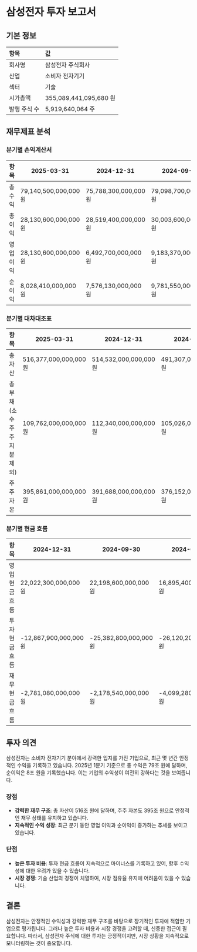 # 삼성전자 투자 보고서

## 기본 정보
| 항목                | 값                          |
|:------------------|:----------------------------|
| 회사명            | 삼성전자 주식회사           |
| 산업              | 소비자 전자기기            |
| 섹터              | 기술                        |
| 시가총액          | 355,089,441,095,680 원      |
| 발행 주식 수      | 5,919,640,064 주            |

## 재무제표 분석

### 분기별 손익계산서
| 항목              | 2025-03-31       | 2024-12-31       | 2024-09-30       | 2024-06-30       | 2024-03-31       | 2023-12-31       | 2023-09-30       |
|:-----------------|------------------|------------------|------------------|------------------|------------------|------------------|------------------|
| 총 수익          | 79,140,500,000,000 원 | 75,788,300,000,000 원 | 79,098,700,000,000 원 | 74,068,300,000,000 원 | 71,915,600,000,000 원 | -                | -                |
| 총 이익          | 28,130,600,000,000 원 | 28,519,400,000,000 원 | 30,003,600,000,000 원 | 29,756,300,000,000 원 | 26,029,300,000,000 원 | -                | -                |
| 영업 이익        | 28,130,600,000,000 원 | 6,492,700,000,000 원  | 9,183,370,000,000 원 | 10,443,900,000,000 원 | 6,606,010,000,000 원 | -                | -                |
| 순이익           | 8,028,410,000,000 원  | 7,576,130,000,000 원  | 9,781,550,000,000 원 | 9,642,650,000,000 원 | 6,621,030,000,000 원 | -                | -                |

### 분기별 대차대조표
| 항목                                   | 2025-03-31       | 2024-12-31       | 2024-09-30       | 2024-06-30       | 2024-03-31       | 2023-12-31       | 2023-09-30       |
|:--------------------------------------|------------------|------------------|------------------|------------------|------------------|------------------|------------------|
| 총 자산                               | 516,377,000,000,000 원 | 514,532,000,000,000 원 | 491,307,000,000,000 원 | 485,758,000,000,000 원 | 470,900,000,000,000 원 | -                | -                |
| 총 부채 (소수주주 지분 제외)         | 109,762,000,000,000 원 | 112,340,000,000,000 원 | 105,026,000,000,000 원 | 102,231,000,000,000 원 | 98,983,700,000,000 원 | -                | -                |
| 주주 자본                             | 395,861,000,000,000 원 | 391,688,000,000,000 원 | 376,152,000,000,000 원 | 373,670,000,000,000 원 | 362,315,000,000,000 원 | -                | -                |

### 분기별 현금 흐름
| 항목                     | 2024-12-31       | 2024-09-30       | 2024-06-30       | 2024-03-31       | 2023-12-31       | 2023-09-30       |
|:------------------------|------------------|------------------|------------------|------------------|------------------|------------------|
| 영업 현금 흐름         | 22,022,300,000,000 원 | 22,198,600,000,000 원 | 16,895,400,000,000 원 | 11,866,300,000,000 원 | 19,945,200,000,000 원 | -                |
| 투자 현금 흐름         | -12,867,900,000,000 원 | -25,382,800,000,000 원 | -26,120,200,000,000 원 | -22,010,800,000,000 원 | -24,522,100,000,000 원 | -                |
| 재무 현금 흐름         | -2,781,080,000,000 원 | -2,178,540,000,000 원 | -4,099,280,000,000 원 | 1,261,660,000,000 원 | 125,378,000,000 원 | -                |

## 투자 의견
삼성전자는 소비자 전자기기 분야에서 강력한 입지를 가진 기업으로, 최근 몇 년간 안정적인 수익을 기록하고 있습니다. 2025년 1분기 기준으로 총 수익은 79조 원에 달하며, 순이익은 8조 원을 기록했습니다. 이는 기업의 수익성이 여전히 강하다는 것을 보여줍니다.

### 장점
- **강력한 재무 구조**: 총 자산이 516조 원에 달하며, 주주 자본도 395조 원으로 안정적인 재무 상태를 유지하고 있습니다.
- **지속적인 수익 성장**: 최근 분기 동안 영업 이익과 순이익이 증가하는 추세를 보이고 있습니다.

### 단점
- **높은 투자 비용**: 투자 현금 흐름이 지속적으로 마이너스를 기록하고 있어, 향후 수익성에 대한 우려가 있을 수 있습니다.
- **시장 경쟁**: 기술 산업의 경쟁이 치열하여, 시장 점유율 유지에 어려움이 있을 수 있습니다.

## 결론
삼성전자는 안정적인 수익성과 강력한 재무 구조를 바탕으로 장기적인 투자에 적합한 기업으로 평가됩니다. 그러나 높은 투자 비용과 시장 경쟁을 고려할 때, 신중한 접근이 필요합니다. 따라서, 삼성전자 주식에 대한 투자는 긍정적이지만, 시장 상황을 지속적으로 모니터링하는 것이 중요합니다.